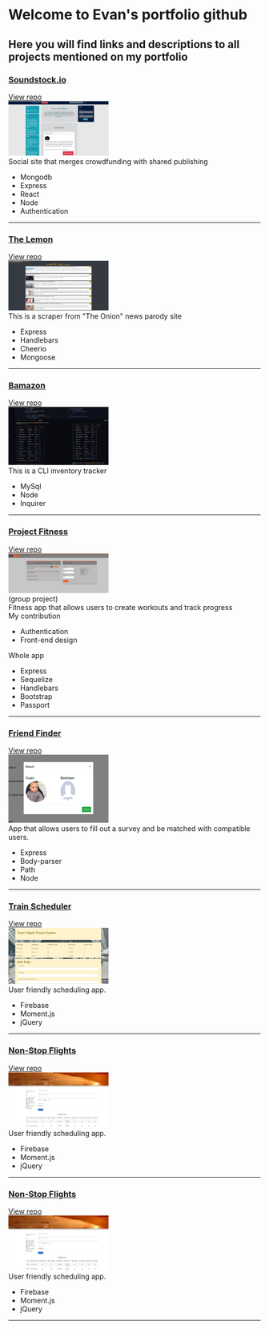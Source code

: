 # Welcome to Evan's portfolio github
## Here you will find links and descriptions to all projects mentioned on my portfolio

### [Soundstock.io](soundstock.io)
[View repo](https://github.com/EwilsonS/EvanSoundStock)
<br />
<img src="./assets/images/soundstock.JPG" width="200px">
<br />
Social site that merges crowdfunding with shared publishing
* Mongodb
* Express
* React
* Node
* Authentication
<hr>

### [The Lemon](https://obscure-depths-38268.herokuapp.com/)
[View repo](https://github.com/EwilsonS/NewScraper)
<br />
<img src="./assets/images/scraper2.JPG" width="200px">
<br />
This is a scraper from "The Onion" news parody site
* Express
* Handlebars
* Cheerio
* Mongoose
<hr>

### [Bamazon](https://drive.google.com/file/d/1WMO-x6bv7JJrClQ45qPYgaYJnRoshzBE/preview)
[View repo](https://github.com/EwilsonS/bamazon)
<br />
<img src="./assets/images/bamazon.JPG" width="200px">
<br />
 This is a CLI inventory tracker
* MySql
* Node
* Inquirer
<hr>

### [Project Fitness](https://young-hamlet-41284.herokuapp.com/)
[View repo](https://github.com/EwilsonS/Project2)
<br />
<img src="./assets/images/fitness.JPG" width="200px">
<br />
(group project)
<br />
Fitness app that allows users to create workouts and track progress
<br />
My contribution
* Authentication
* Front-end design

Whole app
* Express
* Sequelize
* Handlebars
* Bootstrap
* Passport
<hr>

### [Friend Finder](https://rocky-sands-70274.herokuapp.com)
[View repo](https://github.com/EwilsonS/friend_finder)
<br />
<img src="./assets/images/friend.JPG" width="200px">
<br />
App that allows users to fill out a survey and be matched with compatible users.
* Express
* Body-parser
* Path
* Node
<hr>

### [Train Scheduler](TrainDatabase/index.html)
[View repo](https://github.com/EwilsonS/ewilsons.github.io/tree/master/TrainDatabase)
<br />
<img src="./assets/images/Train.JPG" width="200px">
<br />
User friendly scheduling app.
* Firebase
* Moment.js
* jQuery
<hr>

### [Non-Stop Flights](EvansTravels/index.html)
[View repo](https://github.com/EwilsonS/ewilsons.github.io/tree/master/TrainDatabase)
<br />
<img src="./assets/images/Travel.JPG" width="200px">
<br />
User friendly scheduling app.
* Firebase
* Moment.js
* jQuery
<hr>

### [Non-Stop Flights](EvansTravels/index.html)
[View repo](https://github.com/EwilsonS/ewilsons.github.io/tree/master/TrainDatabase)
<br />
<img src="./assets/images/Travel.JPG" width="200px">
<br />
User friendly scheduling app.
* Firebase
* Moment.js
* jQuery
<hr>